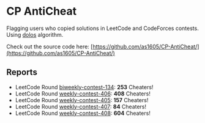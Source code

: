 # CP AntiCheat
Flagging users who copied solutions in LeetCode and CodeForces contests. Using [dolos](https://dolos.ugent.be/) algorithm.

Check out the source code here: [https://github.com/as1605/CP-AntiCheat/](https://github.com/as1605/CP-AntiCheat/)

## Reports
- LeetCode Round [biweekly-contest-134](leetcode/biweekly-contest-134): **253** Cheaters!
- LeetCode Round [weekly-contest-406](leetcode/weekly-contest-406): **408** Cheaters!
- LeetCode Round [weekly-contest-405](leetcode/weekly-contest-405): **157** Cheaters!
- LeetCode Round [weekly-contest-407](leetcode/weekly-contest-407): **84** Cheaters!
- LeetCode Round [weekly-contest-408](leetcode/weekly-contest-408): **604** Cheaters!